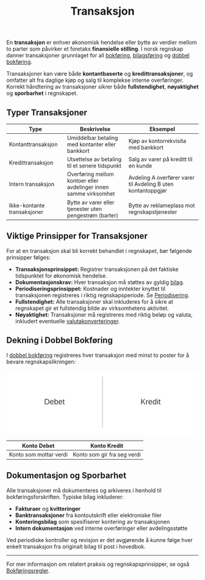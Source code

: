 ﻿---
title: "Transaksjon"
meta_title: "Transaksjon"
meta_description: 'En **transaksjon** er enhver økonomisk hendelse eller bytte av verdier mellom to parter som påvirker et foretaks **finansielle stilling**. I norsk regnskap da...'
slug: transaksjon
type: blog
layout: pages/single
---

En **transaksjon** er enhver økonomisk hendelse eller bytte av verdier mellom to parter som påvirker et foretaks **finansielle stilling**. I norsk regnskap danner transaksjoner grunnlaget for all [bokføring](/blogs/regnskap/hva-er-bokforing "Hva er Bokføring? En Komplett Guide til Norsk Bokføringspraksis"), [bilagsføring](/blogs/regnskap/hva-er-bilagsforing "Hva er Bilagsføring? Komplett Guide til Bilagsbehandling og Dokumentasjon") og [dobbel bokføring](/blogs/regnskap/hva-er-dobbel-bokforing "Hva er Dobbel bokføring? En Komplett Guide til Dobbelt Bokføringssystem").

Transaksjoner kan være både **kontantbaserte** og **kredittransaksjoner**, og omfatter alt fra daglige kjøp og salg til komplekse interne overføringer. Korrekt håndtering av transaksjoner sikrer både **fullstendighet**, **nøyaktighet** og **sporbarhet** i regnskapet.

## Typer Transaksjoner

| Type                   | Beskrivelse                                                           | Eksempel                                                |
|------------------------|-----------------------------------------------------------------------|---------------------------------------------------------|
| Kontanttransaksjon     | Umiddelbar betaling med kontanter eller bankkort                      | Kjøp av kontorrekvisita med bankkort                     |
| Kredittransaksjon      | Utsettelse av betaling til et senere tidspunkt                        | Salg av varer på kreditt til en kunde                    |
| Intern transaksjon     | Overføring mellom kontoer eller avdelinger innen samme virksomhet     | Avdeling A overfører varer til Avdeling B uten kontantoppgjør |
| Ikke-kontante transaksjoner | Bytte av varer eller tjenester uten pengestrøm (barter)            | Bytte av reklameplass mot regnskapstjenester             |

## Viktige Prinsipper for Transaksjoner

For at en transaksjon skal bli korrekt behandlet i regnskapet, bør følgende prinsipper følges:

* **Transaksjonsprinsippet:** Registrer transaksjonen på det faktiske tidspunktet for økonomisk hendelse.
* **Dokumentasjonskrav:** Hver transaksjon må støttes av gyldig [bilag](/blogs/regnskap/hva-er-bilag "Hva er Bilag i Regnskap? Komplett Guide til Regnskapsbilag").
* **Periodiseringsprinsippet:** Kostnader og inntekter knyttet til transaksjonen registreres i riktig regnskapsperiode. Se [Periodisering](/blogs/regnskap/hva-er-periodisering "Hva er Periodisering i Regnskap? Komplett Guide til Periodiseringsprinsippet").
* **Fullstendighet:** Alle transaksjoner skal inkluderes for å sikre at regnskapet gir et fullstendig bilde av virksomhetens aktivitet.
* **Nøyaktighet:** Transaksjoner må registreres med riktig beløp og valuta, inkludert eventuelle [valutakonverteringer](/blogs/regnskap/hva-er-betalingsmidler "Hva er Betalingsmidler? Komplett Guide til Valuta og Betalingsmetoder").

## Dekning i Dobbel Bokføring

I [dobbel bokføring](/blogs/regnskap/hva-er-dobbel-bokforing "Hva er Dobbel bokføring? En Komplett Guide til Dobbelt Bokføringssystem") registreres hver transaksjon med minst to poster for å bevare regnskapslikningen:

![Debet og Kredit ved Transaksjon](transaksjon-debet-kredit.svg)

| Konto Debet            | Konto Kredit                                                           |
|------------------------|------------------------------------------------------------------------|
| Konto som mottar verdi | Konto som gir fra seg verdi                                            |

## Dokumentasjon og Sporbarhet

Alle transaksjoner må dokumenteres og arkiveres i henhold til bokføringsforskriften. Typiske bilag inkluderer:

* **Fakturaer** og **kvitteringer**
* **Banktransaksjoner** fra kontoutskrift eller elektroniske filer
* **Konteringsbilag** som spesifiserer kontering av transaksjonen
* **Intern dokumentasjon** ved interne overføringer eller avdelingsstøtte

Ved periodiske kontroller og revisjon er det avgjørende å kunne følge hver enkelt transaksjon fra originalt bilag til post i hovedbok.

----

For mer informasjon om relatert praksis og regnskapsprinsipper, se også [Bokføringsregler](/blogs/regnskap/hva-er-bokforingsregler "Bokføringsregler: Norske Lover og Forskrifter for Regnskapsføring").









